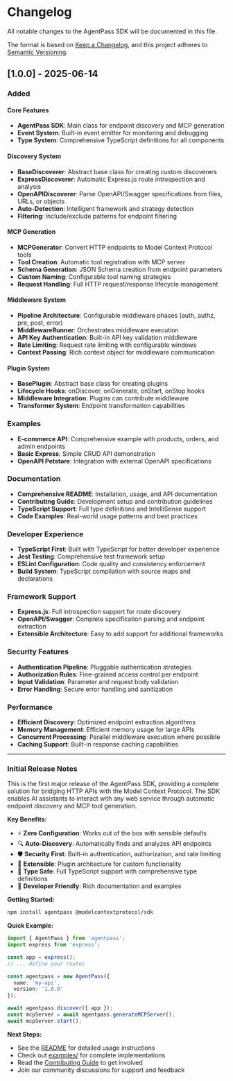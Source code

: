 # Changelog

All notable changes to the AgentPass SDK will be documented in this file.

The format is based on [Keep a Changelog](https://keepachangelog.com/en/1.0.0/),
and this project adheres to [Semantic Versioning](https://semver.org/spec/v2.0.0.html).

## [1.0.0] - 2025-06-14

### Added

#### Core Features
- **AgentPass SDK**: Main class for endpoint discovery and MCP generation
- **Event System**: Built-in event emitter for monitoring and debugging
- **Type System**: Comprehensive TypeScript definitions for all components

#### Discovery System
- **BaseDiscoverer**: Abstract base class for creating custom discoverers
- **ExpressDiscoverer**: Automatic Express.js route introspection and analysis
- **OpenAPIDiscoverer**: Parse OpenAPI/Swagger specifications from files, URLs, or objects
- **Auto-Detection**: Intelligent framework and strategy detection
- **Filtering**: Include/exclude patterns for endpoint filtering

#### MCP Generation
- **MCPGenerator**: Convert HTTP endpoints to Model Context Protocol tools
- **Tool Creation**: Automatic tool registration with MCP server
- **Schema Generation**: JSON Schema creation from endpoint parameters
- **Custom Naming**: Configurable tool naming strategies
- **Request Handling**: Full HTTP request/response lifecycle management

#### Middleware System
- **Pipeline Architecture**: Configurable middleware phases (auth, authz, pre, post, error)
- **MiddlewareRunner**: Orchestrates middleware execution
- **API Key Authentication**: Built-in API key validation middleware
- **Rate Limiting**: Request rate limiting with configurable windows
- **Context Passing**: Rich context object for middleware communication

#### Plugin System
- **BasePlugin**: Abstract base class for creating plugins
- **Lifecycle Hooks**: onDiscover, onGenerate, onStart, onStop hooks
- **Middleware Integration**: Plugins can contribute middleware
- **Transformer System**: Endpoint transformation capabilities

### Examples
- **E-commerce API**: Comprehensive example with products, orders, and admin endpoints
- **Basic Express**: Simple CRUD API demonstration
- **OpenAPI Petstore**: Integration with external OpenAPI specifications

### Documentation
- **Comprehensive README**: Installation, usage, and API documentation
- **Contributing Guide**: Development setup and contribution guidelines
- **TypeScript Support**: Full type definitions and IntelliSense support
- **Code Examples**: Real-world usage patterns and best practices

### Developer Experience
- **TypeScript First**: Built with TypeScript for better developer experience
- **Jest Testing**: Comprehensive test framework setup
- **ESLint Configuration**: Code quality and consistency enforcement
- **Build System**: TypeScript compilation with source maps and declarations

### Framework Support
- **Express.js**: Full introspection support for route discovery
- **OpenAPI/Swagger**: Complete specification parsing and endpoint extraction
- **Extensible Architecture**: Easy to add support for additional frameworks

### Security Features
- **Authentication Pipeline**: Pluggable authentication strategies
- **Authorization Rules**: Fine-grained access control per endpoint
- **Input Validation**: Parameter and request body validation
- **Error Handling**: Secure error handling and sanitization

### Performance
- **Efficient Discovery**: Optimized endpoint extraction algorithms
- **Memory Management**: Efficient memory usage for large APIs
- **Concurrent Processing**: Parallel middleware execution where possible
- **Caching Support**: Built-in response caching capabilities

---

### Initial Release Notes

This is the first major release of the AgentPass SDK, providing a complete solution for bridging HTTP APIs with the Model Context Protocol. The SDK enables AI assistants to interact with any web service through automatic endpoint discovery and MCP tool generation.

**Key Benefits:**
- ⚡ **Zero Configuration**: Works out of the box with sensible defaults
- 🔍 **Auto-Discovery**: Automatically finds and analyzes API endpoints
- 🛡️ **Security First**: Built-in authentication, authorization, and rate limiting
- 🧩 **Extensible**: Plugin architecture for custom functionality
- 📝 **Type Safe**: Full TypeScript support with comprehensive type definitions
- 🔧 **Developer Friendly**: Rich documentation and examples

**Getting Started:**
```bash
npm install agentpass @modelcontextprotocol/sdk
```

**Quick Example:**
```typescript
import { AgentPass } from 'agentpass';
import express from 'express';

const app = express();
// ... define your routes

const agentpass = new AgentPass({
  name: 'my-api',
  version: '1.0.0'
});

await agentpass.discover({ app });
const mcpServer = await agentpass.generateMCPServer();
await mcpServer.start();
```

**Next Steps:**
- See the [README](README.md) for detailed usage instructions
- Check out [examples/](examples/) for complete implementations
- Read the [Contributing Guide](CONTRIBUTING.md) to get involved
- Join our community discussions for support and feedback